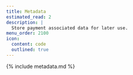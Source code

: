 ```yaml
---
title: Metadata
estimated_read: 2
description: |
  Store payment associated data for later use.
menu_order: 2100
icon:
  content: code
  outlined: true
---
```


{% include metadata.md %}
